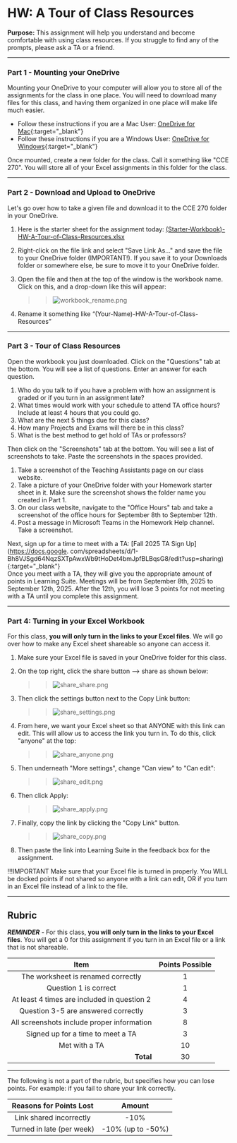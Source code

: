 #  HW: A Tour of Class Resources

**Purpose:** This assignment will help you understand and become comfortable with using class resources. If you struggle to find any of the prompts, please ask a TA or a friend.

---

### Part 1 - Mounting your OneDrive
Mounting your OneDrive to your computer will allow you to store all of the assignments for the class in one place. You will need to download many files for this class, and having them organized in one place will make life much easier.

- Follow these instructions if you are a Mac User: [OneDrive for Mac](https://support.microsoft.com/en-us/office/sync-files-with-onedrive-on-macos-d11b9f29-00bb-4172-be39-997da46f913f){:target="_blank"}
- Follow these instructions if you are a Windows User: [OneDrive for Windows](https://support.microsoft.com/en-us/office/sync-files-with-onedrive-in-windows-615391c4-2bd3-4aae-a42a-858262e42a49){:target="_blank"}

Once mounted, create a new folder for the class. Call it something like "CCE 270". You will store all of your Excel 
assignments in this folder for the class.

---

### Part 2 - Download and Upload to OneDrive

Let's go over how to take a given file and download it to the CCE 270 folder in your OneDrive.

1. Here is the starter sheet for the assignment today: [(Starter-Workbook)-HW-A-Tour-of-Class-Resources.xlsx](%28Starter-Workbook%29-HW-A-Tour-of-Class-Resources.xlsx)
2. Right-click on the file link and select "Save 
   Link As..." and save the file to your OneDrive folder (IMPORTANT!). If you save it to your Downloads folder or 
   somewhere else, be sure to move it to your OneDrive folder.
2. Open the file and then at the top of the window is the workbook name. Click on this, and a drop-down like this 
   will appear:
   
    >>![workbook_rename.png](images/workbook_rename.png)

4. Rename it something like “(Your-Name)-HW-A-Tour-of-Class-Resources”

---

### Part 3 - Tour of Class Resources

Open the workbook you just downloaded. Click on the "Questions" tab at the bottom. You will see a list of questions. 
Enter an answer for each question.

1. Who do you talk to if you have a problem with how an assignment is graded or if you turn in an assignment late?
2. What times would work with your schedule to attend TA office hours? Include at least 4 hours that you could go.
3. What are the next 5 things due for this class?
4. How many Projects and Exams will there be in this class?
5. What is the best method to get hold of TAs or professors?

Then click on the "Screenshots" tab at the bottom. You will see a list of screenshots to take. Paste the screenshots 
in the spaces provided.

1. Take a screenshot of the Teaching Assistants page on our class website.
2. Take a picture of your OneDrive folder with your Homework starter sheet in it. Make sure the screenshot shows the folder name you created in Part 1.
3. On our class website, navigate to the "Office Hours" tab and take a screenshot of the office hours for September 8th to September 12th.
4. Post a message in Microsoft Teams in the Homework Help channel. Take a screenshot.

Next, sign up for a time to meet with a TA: [Fall 2025 TA Sign Up](https://docs.google.
com/spreadsheets/d/1-Bh8VJSgd64NqzSXTpAwxWb9tHoDet4bmJpfBLBqsG8/edit?usp=sharing){:target="_blank"}
   </br> Once you meet with a TA, they will give you the appropriate amount of points in Learning Suite. 
Meetings will be from September 8th, 2025 to September 12th, 2025. After the 12th, you will lose 3 points for not meeting with a TA until you complete this assignment. 

---

### Part 4: Turning in your Excel Workbook
For this class, **you will only turn in the links to your Excel files**. We will go over how to make any Excel sheet shareable so anyone can access it.

1. Make sure your Excel file is saved in your OneDrive folder for this class.
2. On the top right, click the share button --> share as shown below:

    >>![share_share.png](images/share_share.png)

3. Then click the settings button next to the Copy Link button: 

    >>![share_settings.png](images/share_settings.png)

2. From here, we want your Excel sheet so that ANYONE with this link can edit. This will allow us to access the link 
   you turn in. To do this, click "anyone" at the top:

    >>![share_anyone.png](images/share_anyone.png)

4. Then underneath "More settings", change "Can view" to "Can edit":

    >>![share_edit.png](images/share_edit.png)

4. Then click Apply: 

    >>![share_apply.png](images/share_apply.png)

5. Finally, copy the link by clicking the "Copy Link" button.

    >>![share_copy.png](images/share_copy.png)

3. Then paste the link into Learning Suite in the feedback box for the assignment.

!!!IMPORTANT
    Make sure that your Excel file is turned in properly. You WILL be docked points if not shared so anyone with a link can edit, OR if you turn in an Excel file instead of a link to the file.


---

## Rubric

**_REMINDER_** - For this class, **you will only turn in the links to your Excel files**. You will get a 0 for this assignment if you turn in an Excel file or a link that is not shareable.

|                      Item                      | Points Possible |
|:----------------------------------------------:|:---------------:|
|       The worksheet is renamed correctly       |        1        |
|             Question 1 is correct              |        1        |
|  At least 4 times are included in question 2   |        4        |
|      Question 3-5 are answered correctly       |        3        |
|   All screenshots include proper information   |        8        |
|       Signed up for a time to meet a TA        |        3        |
|                 Met with a TA                  |       10        |
| <div style="text-align: right">**Total**</div> |       30        |

---

The following is not a part of the rubric, but specifies how you can lose points. For example: if you fail to share your link correctly.

| **Reasons for Points Lost** |    **Amount**     |  
|:---------------------------:|:-----------------:|
|   Link shared incorrectly   |       -10%        |
|  Turned in late (per week)  | -10% (up to -50%) |
